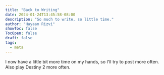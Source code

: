 ```yaml
---
title: "Back to Writing"
date: 2024-01-24T13:45:58-08:00
description: "So much to write, so little time."
author: "Hayaan Rizvi"
showToc: false
TocOpen: false
draft: false
tags:
  - meta
---
```




I now have a little bit more time on my hands, so I'll try to post more often. Also play Destiny 2 more often.

